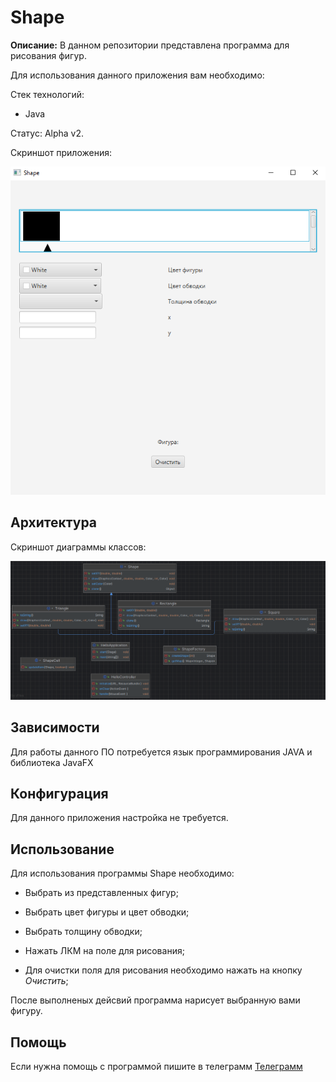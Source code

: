 # Shape
**Описание:** В данном репозитории представлена программа для рисования фигур.


Для использования данного приложения вам необходимо:


Стек технологий:

* Java
  
Статус: Alpha v2.

Скриншот приложения:

![image](https://github.com/ZXCpikachu/Shape/blob/main/Shape1.PNG)

## Архитектура

Скриншот диаграммы классов:

![image](https://github.com/ZXCpikachu/Shape/blob/main/сlass.PNG)

## Зависимости

Для работы данного ПО потребуется язык программирования JAVA и библиотека JavaFX


## Конфигурация

Для данного приложения настройка не требуется.

## Использование 

Для использования программы Shape необходимо:

* Выбрать из представленных фигур;

* Выбрать цвет фигуры и цвет обводки;

* Выбрать толщину обводки;

* Нажать ЛКМ на поле для рисования;

* Для очистки поля для рисования необходимо нажать на кнопку *Очистить*;

После выполненых дейсвий программа нарисует выбранную вами фигуру.

## Помощь

Если нужна помощь с программой пишите в телеграмм [Телеграмм](https://t.me/Nazerika)

